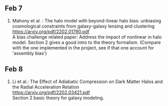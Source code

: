 ## Feb 7
1. Mahony et al. :  The halo model with beyond-linear halo bias: unbiasing cosmological constraints from galaxy-galaxy lensing and clustering \
https://arxiv.org/pdf/2202.01790.pdf \
A bias challenge related paper: Address the impact of nonlinear in halo model. Section 2 gives a good intro to the theory formalism.
(Compare with the one implemented in the project, see if that one account for 'assembly bias')

## Feb 8
1. Li et al.: The Effect of Adiabatic Compression on Dark Matter Halos and the Radial Acceleration Relation \
https://arxiv.org/pdf/2202.03421.pdf \
Section 2 basic theory for galaxy modeling.
